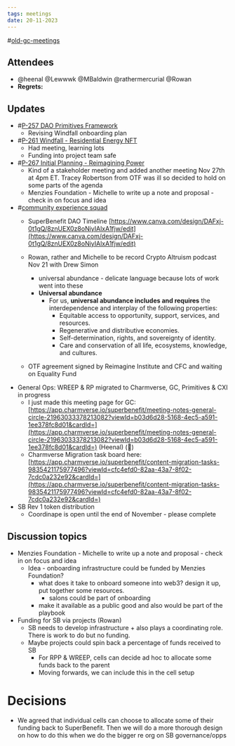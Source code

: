 ```yaml
---
tags: meetings
date: 20-11-2023
---
```

#[old-gc-meetings](/notes/general-circle/old-gc-meetings/old-gc-meetings.md) 
## Attendees
- @heenal @Lewwwk @MBaldwin @rathermercurial @Rowan  
- **Regrets:** 

## Updates 
- #[P-257 DAO Primitives Framework](P-257%20DAO%20Primitives%20Framework)
	- Revising Windfall onboarding plan
- #[P-261 Windfall - Residential Energy NFT](P-261%20Windfall%20-%20Residential%20Energy%20NFT)
	- Had meeting, learning lots
	- Funding into project team safe
- #[P-267 Initial Planning - Reimagining Power](P-267%20Initial%20Planning%20-%20Reimagining%20Power)
	- Kind of a stakeholder meeting and added another meeting Nov 27th at 4pm ET. Tracey Robertson from OTF was ill so decided to hold on some parts of the agenda
	- Menzies Foundation - Michelle to write up a note and proposal  - check in on focus and idea
- #[community experience squad](/notes/archive/clarity/Tags/community%20experience%20squad.md) 
	-  SuperBenefit DAO Timeline [https://www.canva.com/design/DAFxj-0t1gQ/8znUEX0z8oNiyIAlxA1fjw/edit](https://www.canva.com/design/DAFxj-0t1gQ/8znUEX0z8oNiyIAlxA1fjw/edit)  

	- Rowan, rather and Michelle to be record Crypto Altruism podcast Nov 21 with Drew Simon
		- universal abundance - delicate language because lots of work went into these
		- **Universal abundance**
			- For us, **universal abundance includes and requires** the interdependence and interplay of the following properties:
				- Equitable access to opportunity, support, services, and resources.
				- Regenerative and distributive economies.
				- Self-determination, rights, and sovereignty of identity.
				- Care and conservation of all life, ecosystems, knowledge, and cultures.
	- OTF agreement signed by Reimagine Institute and CFC and waiting on Equality Fund
- General Ops: WREEP & RP migrated to Charmverse, GC, Primitives & CXI in progress
	- I just made this meeting page for GC: [https://app.charmverse.io/superbenefit/meeting-notes-general-circle-21963033378213082?viewId=b03d6d28-5168-4ec5-a591-1ee378fc8d01&cardId=](https://app.charmverse.io/superbenefit/meeting-notes-general-circle-21963033378213082?viewId=b03d6d28-5168-4ec5-a591-1ee378fc8d01&cardId=)  (Heenal) (🙏)
	- Charmverse Migration task board here:
 [https://app.charmverse.io/superbenefit/content-migration-tasks-9835421175977496?viewId=cfc4efd0-82aa-43a7-8f02-7cdc0a232e92&cardId=](https://app.charmverse.io/superbenefit/content-migration-tasks-9835421175977496?viewId=cfc4efd0-82aa-43a7-8f02-7cdc0a232e92&cardId=) 
- SB Rev 1 token distribution
	- Coordinape is open until the end of November - please complete

## Discussion topics
- Menzies Foundation - Michelle to write up a note and proposal  - check in on focus and idea
	- Idea - onboarding infrastructure could be funded by Menzies Foundation?
		- what does it take to onboard someone into web3? design it up, put together some resources.
			- salons could be part of onboarding
		- make it available as a public good and also would be part of the playbook
- Funding for SB via projects (Rowan)
	- SB needs to develop infrastructure + also plays a coordinating role. There is work to do but no funding.
	- Maybe projects could spin back a percentage of funds received to SB
		- For RPP & WREEP, cells can decide ad hoc to allocate some funds back to the parent
		- Moving forwards, we can include this in the cell setup

# Decisions 
- We agreed that individual cells can choose to allocate some of their funding back to SuperBenefit. Then we will do a more thorough design on how to do this when we do the bigger re org on SB governance/opps

